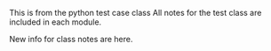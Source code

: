 This is from the python test case class
All notes for the test class are included in each module.

New info for class notes are here.
